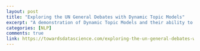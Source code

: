 ```yaml
---
layout: post
title: "Exploring the UN General Debates with Dynamic Topic Models"
excerpt: "A demonstration of Dynamic Topic Models and their ability to discover evolving narratives in unstructured text"
categories: [NLP]
comments: true
link: https://towardsdatascience.com/exploring-the-un-general-debates-with-dynamic-topic-models-72dc0e307696
---
```

